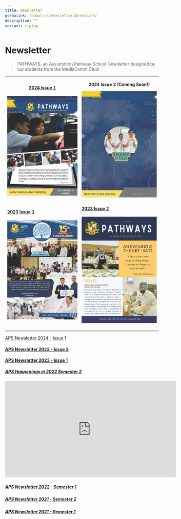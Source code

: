 ```yaml
---
title: Newsletter
permalink: /about-us/newsletter/permalink/
description: ""
variant: tiptap
---
```

<h1>Newsletter</h1>
<blockquote>
<p>PATHWAYS, an Assumption Pathway School Newsletter designed by our students
from the MediaComm Club!</p>
<p></p>
</blockquote>
<table style="minWidth: 50px">
<colgroup>
<col>
<col>
</colgroup>
<tbody>
<tr>
<th rowspan="1" colspan="1">
<h4><a href="https://online.fliphtml5.com/qytgd/rzon/" rel="noopener nofollow" target="_blank">2024 Issue 1</a></h4><a class="isomer-image-wrapper" href="https://online.fliphtml5.com/qytgd/rzon/"><img style="width: 100%" height="auto" width="100%" alt="" src="/images/2024_Newsletter_by_MediaComm__Version_1__Page_1.jpg"></a>
</th>
<th rowspan="1" colspan="1">
<p>2024 Issue 2 (Coming Soon!)</p>
<div class="isomer-image-wrapper">
<img style="width: 100%" height="auto" width="100%" alt="" src="/images/2024_Newsletter_by_MediaComm__Version_1__Page_9.jpg">
</div>
</th>
</tr>
<tr>
<td rowspan="1" colspan="1">
<h4><a href="https://online.fliphtml5.com/qytgd/gpmu/" rel="noopener nofollow" target="_blank">2023 Issue 1</a></h4><a class="isomer-image-wrapper" href="https://online.fliphtml5.com/qytgd/gpmu/"><img style="width: 100%" height="auto" width="100%" alt="" src="/images/2023_aps_newsletter_issue_1_Page_1.jpg"></a>
</td>
<td rowspan="1" colspan="1">
<h4><a href="https://online.fliphtml5.com/qytgd/qxhn/" rel="noopener nofollow" target="_blank">2023 Issue 2</a></h4><a class="isomer-image-wrapper" href="https://online.fliphtml5.com/qytgd/qxhn/"><img style="width: 100%" height="auto" width="100%" alt="" src="/images/newsletter_2023_issue_2_Page_01.jpg"></a>
</td>
</tr>
<tr>
<td rowspan="1" colspan="1">
<p></p>
</td>
<td rowspan="1" colspan="1">
<p></p>
</td>
</tr>
</tbody>
</table>
<p></p>
<p><a href="https://online.fliphtml5.com/qytgd/rzon/" rel="noopener nofollow" target="_blank">APS Newsletter 2024 - Issue 1</a>
</p>
<h4><a href="/files/Newsletter/newsletter%202023%20issue%202.pdf" rel="noopener noreferrer nofollow" target="_blank">APS Newsletter 2023 - Issue 2</a></h4>
<h4><a href="/files/Newsletter/2023%20aps%20newsletter%20issue%201.pdf" rel="noopener noreferrer nofollow" target="_blank">APS Newsletter 2023 - Issue 1</a></h4>
<h5><u>APS Happenings in 2022 Semester 2 <br></u></h5>
<div class="iframe-wrapper">
<iframe height="315" width="560" allowfullscreen="true" frameborder="0" src="https://www.youtube.com/embed/XEmA-Ws6gQo"></iframe>
</div>
<h5><a href="/files/Newsletter/aps%20newsletter%202022%20issue%201.pdf" rel="noopener noreferrer nofollow" target="_blank"><u>APS Newsletter 2022 - Semester 1</u></a></h5>
<h5><a href="/files/Newsletter/aps%20newsletter%202021%20issue%202.pdf" rel="noopener noreferrer nofollow" target="_blank"><u>APS Newsletter 2021 - Semester 2</u></a></h5>
<h5><a href="/files/Newsletter/aps%20newsletter%202021%20issue%201.pdf" rel="noopener noreferrer nofollow" target="_blank"><u>APS Newsletter 2021 - Semester 1</u></a></h5>
<p></p>